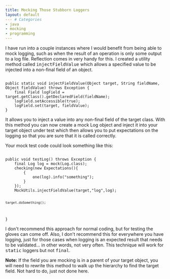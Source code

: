 ```yaml
---
title: Mocking Those Stubborn Loggers
layout: default
--- # Categories
- java
- mocking
- programming
---
```


I have run into a couple instances where I would benefit from being able to mock logging, such as when the result of an operation is only some output to a log file. Reflection comes in very handy for this. I created a utility method called <tt>injectFieldValue</tt> which allows a specified value to be injected into a non-final field of an object.

<code lang="java">
public static void injectFieldValue(Object target, String fieldName, Object fieldValue) throws Exception {
    final Field logField = target.getClass().getDeclaredField(fieldName);
    logField.setAccessible(true);
    logField.set(target, fieldValue);
}</code>

It allows you to inject a value into any non-final field of the target class. With this method you can now create a mock Log object and inject it into your target object under test which then allows you to put expectations on the logging so that you are sure that it is called correctly.

Your mock test code could look something like this:

<code lang="java">
public void testLog() throws Exception {
    final Log log = mock(Log.class);
    checking(new Expectations(){
        {
            one(log).info("something");
        }
    });
    MockUtils.injectFieldValue(target,"log",log);

    target.doSomething();
}</code>

I don't recommend this approach for normal coding, but for testing the gloves can come off.  Also, I don't recommend this for everywhere you have logging, just for those cases when logging is an expected result that needs to be validated... in other words, not very often. This technique will work for <tt>static</tt> loggers but not <tt>final</tt>.

<b>Note:</b> If the field you are mocking is in a parent of your target object, you will need to rewrite this method to walk up the hierarchy to find the target field. Not hard to do, just not done here.

